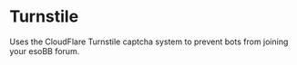 # Turnstile
Uses the CloudFlare Turnstile captcha system to prevent bots from joining your esoBB forum.
